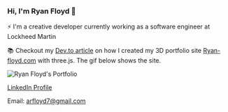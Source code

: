 ### Hi, I'm Ryan Floyd 👋 

⚡ I'm a creative developer currently working as a software engineer at Lockheed Martin

📚 Checkout my [Dev.to article](https://dev.to/mrryanfloyd/create-an-interactive-3d-portfolio-website-that-stands-out-to-employers-47gc) on how I created my 3D portfolio site [Ryan-floyd.com](https://www.ryan-floyd.com) with three.js. The gif below shows the site.

![Ryan Floyd's Portfolio](https://raw.githubusercontent.com/MrRyanFloyd/Portfolio_2020/master/ryan_floyd_portfolio_gif.gif)

[LinkedIn Profile](https://www.linkedin.com/in/ryan-floyd/)

Email: [arfloyd7@gmail.com](mailto:arfloyd7@gmail.com)


